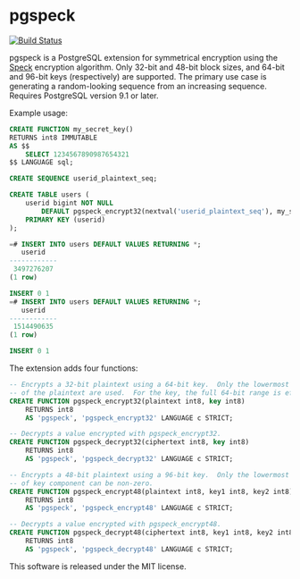 pgspeck
=======

[![Build Status](https://travis-ci.org/johto/pgspeck.svg?branch=master)](https://travis-ci.org/johto/pgspeck)

pgspeck is a PostgreSQL extension for symmetrical encryption using the
[Speck](https://en.wikipedia.org/wiki/Speck_(cipher)) encryption algorithm.
Only 32-bit and 48-bit block sizes, and 64-bit and 96-bit keys (respectively)
are supported.  The primary use case is generating a random-looking sequence
from an increasing sequence.  Requires PostgreSQL version 9.1 or later.

Example usage:

```SQL
CREATE FUNCTION my_secret_key()
RETURNS int8 IMMUTABLE
AS $$
    SELECT 1234567890987654321
$$ LANGUAGE sql;

CREATE SEQUENCE userid_plaintext_seq;

CREATE TABLE users (
    userid bigint NOT NULL
        DEFAULT pgspeck_encrypt32(nextval('userid_plaintext_seq'), my_secret_key()),
    PRIMARY KEY (userid)
);

=# INSERT INTO users DEFAULT VALUES RETURNING *;
   userid
------------
 3497276207
(1 row)

INSERT 0 1
=# INSERT INTO users DEFAULT VALUES RETURNING *;
   userid
------------
 1514490635
(1 row)

INSERT 0 1
```

The extension adds four functions:

```SQL
-- Encrypts a 32-bit plaintext using a 64-bit key.  Only the lowermost 32 bits
-- of the plaintext are used.  For the key, the full 64-bit range is effective.
CREATE FUNCTION pgspeck_encrypt32(plaintext int8, key int8)
	RETURNS int8
	AS 'pgspeck', 'pgspeck_encrypt32' LANGUAGE c STRICT;

-- Decrypts a value encrypted with pgspeck_encrypt32.
CREATE FUNCTION pgspeck_decrypt32(ciphertext int8, key int8)
	RETURNS int8
	AS 'pgspeck', 'pgspeck_decrypt32' LANGUAGE c STRICT;

-- Encrypts a 48-bit plaintext using a 96-bit key.  Only the lowermost 48 bits
-- of key component can be non-zero.
CREATE FUNCTION pgspeck_encrypt48(plaintext int8, key1 int8, key2 int8)
	RETURNS int8
	AS 'pgspeck', 'pgspeck_encrypt48' LANGUAGE c STRICT;

-- Decrypts a value encrypted with pgspeck_encrypt48.
CREATE FUNCTION pgspeck_decrypt48(ciphertext int8, key1 int8, key2 int8)
	RETURNS int8
	AS 'pgspeck', 'pgspeck_decrypt48' LANGUAGE c STRICT;
```

This software is released under the MIT license.
